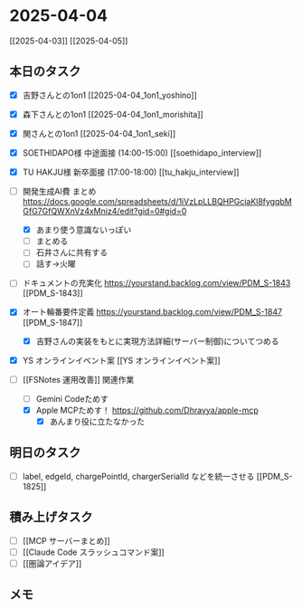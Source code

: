 # 2025-04-04

[[2025-04-03]] [[2025-04-05]]

## 本日のタスク

- [x] 吉野さんとの1on1 [[2025-04-04_1on1_yoshino]]
- [x] 森下さんとの1on1 [[2025-04-04_1on1_morishita]]
- [x] 関さんとの1on1 [[2025-04-04_1on1_seki]]
- [x] SOETHIDAPO様 中途面接 (14:00-15:00) [[soethidapo_interview]]
- [x] TU HAKJU様 新卒面接 (17:00-18:00) [[tu_hakju_interview]]

- [ ] 開発生成AI費 まとめ https://docs.google.com/spreadsheets/d/1iVzLpLLBQHPGciaKl8fygqbMGfG7GfQWXnVz4xMniz4/edit?gid=0#gid=0
	- [x] あまり使う意識ないっぽい
	- [ ] まとめる
	- [ ] 石井さんに共有する
	- [ ] 話す→火曜

- [ ] ドキュメントの充実化 https://yourstand.backlog.com/view/PDM_S-1843 [[PDM_S-1843]]
- [x] オート輪番要件定義 https://yourstand.backlog.com/view/PDM_S-1847 [[PDM_S-1847]]
  - [x] 吉野さんの実装をもとに実現方法詳細(サーバー制御)についてつめる

- [x] YS オンラインイベント案 [[YS オンラインイベント案]]

- [ ] [[FSNotes 運用改善]] 関連作業
	- [ ] Gemini Codeためす
	- [x] Apple MCPためす！ https://github.com/Dhravya/apple-mcp
		- [x] あんまり役に立たなかった

## 明日のタスク

- [ ] label, edgeId, chargePointId, chargerSerialId などを統一させる [[PDM_S-1825]]

## 積み上げタスク

- [ ] [[MCP サーバーまとめ]]
- [ ] [[Claude Code スラッシュコマンド案]]
- [ ] [[圏論アイデア]]

## メモ
